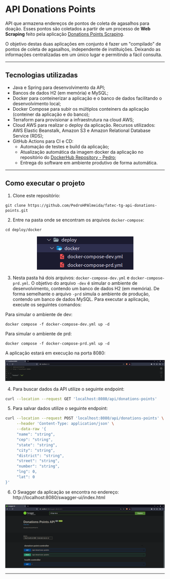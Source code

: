 # API Donations Points

API que armazena endereços de pontos de coleta de agasalhos para doação. Esses pontos são coletados a partir de um processo de **Web Scraping** feito pela aplicação [Donations Points Scraping](https://github.com/PedroHPAlmeida/fatec-tg-scraping-donations-points).

O objetivo destas duas aplicações em conjunto é fazer um "compilado" de pontos de coleta de agasalhos, independente de instituições. Deixando as informações centralizadas em um único lugar e permitindo a fácil consulta.
______
## Tecnologias utilizadas

* Java e Spring para desenvolvimento da API;
* Bancos de dados H2 (em memória) e MySQL; 
* Docker para conteinerizar a aplicação e o banco de dados facilitando o desenvolvimento local;
* Docker Compose para subir os múltiplos conteiners da aplicação (conteiner da aplicação e do banco);
* Terraform para provisionar a infraestrutura na cloud AWS;
* Cloud AWS para realizar o deploy da aplicação. Recursos utilizados: AWS Elastic Beanstalk, Amazon S3 e Amazon Relational Database Service (RDS);
* GitHub Actions para CI e CD:
    - Automação de testes e build da aplicação;
    - Atualização automática da imagem docker da aplicação no repositório do [DockerHub Repository - Pedro](https://hub.docker.com/repository/docker/pedro6571/fatec-tg-api-donations-points);
    - Entrega do software em ambiente produtivo de forma automática. 

______
## Como executar o projeto

1. Clone este repositório:

```
git clone https://github.com/PedroHPAlmeida/fatec-tg-api-donations-points.git
```

2. Entre na pasta onde se encontram os arquivos ```docker-compose```:
```
cd deploy/docker
```
<div align="center">

![docker compose files](img/docker-compose.png)

</div>

3. Nesta pasta há dois arquivos: ```docker-compose-dev.yml``` e ```docker-compose-prd.yml```. O objetivo do arquivo ```-dev``` é simular o ambiente de desenvolvimento, contendo um banco de dados H2 (em memória). De forma semelhante o arquivo ```-prd``` simula o ambiente de produção, contendo um banco de dados MySQL. Para executar a aplicação, execute os seguintes comandos:

Para simular o ambiente de dev:
```
docker compose -f docker-compose-dev.yml up -d
```
Para simular o ambiente de prd:
```
docker compose -f docker-compose-prd.yml up -d
```
A aplicação estará em execução na porta 8080:

![http://localhost:8080](img/localhost.png)


4. Para buscar dados da API utilize o seguinte endpoint:

```bash
curl --location --request GET 'localhost:8080/api/donations-points'
```

5. Para salvar dados utilize o seguinte endpoint:
```bash
curl --location --request POST 'localhost:8080/api/donations-points' \
     --header 'Content-Type: application/json' \
     --data-raw '{
     "name": "string",
     "cep": "string",
     "state": "string",
     "city": "string",
     "district": "string",
     "street": "string",
     "number": "string",
     "lng": 0,
     "lat": 0
}'
```

6. O Swagger da aplicação se encontra no endereço: http://localhost:8080/swagger-ui/index.html

![Swagger](img/swagger.png)
______
